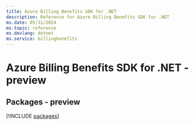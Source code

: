 ```yaml
---
title: Azure Billing Benefits SDK for .NET
description: Reference for Azure Billing Benefits SDK for .NET
ms.date: 05/31/2024
ms.topic: reference
ms.devlang: dotnet
ms.service: billingbenefits
---
```

# Azure Billing Benefits SDK for .NET - preview
## Packages - preview
[!INCLUDE [packages](billing-benefits-index.md)]